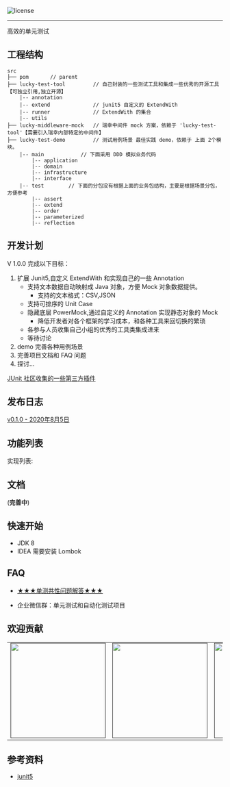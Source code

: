 
![license](http://git.luckincoffee.com/tech-train/java-ut-effective/raw/master/docs/img/license-Apache--2.0-green.svg)

---
 高效的单元测试


## 工程结构 ##

```
src
├── pom       // parent 
├── lucky-test-tool         // 自己封装的一些测试工具和集成一些优秀的开源工具【可独立引用,独立开源】
    |-- annotation
    |-- extend              // junit5 自定义的 ExtendWith
    |-- runner              // ExtendWith 的集合
    |-- utils               
├── lucky-middleware-mock   // 瑞幸中间件 mock 方案，依赖于 'lucky-test-tool'【需要引入瑞幸内部特定的中间件】
├── lucky-test-demo         // 测试用例场景 最佳实践 demo，依赖于 上面 2个模块。
    |-- main            // 下面采用 DDD 模拟业务代码
        |-- application
        |-- domain
        |-- infrastructure
        |-- interface
    |-- test        // 下面的分包没有根据上面的业务包结构，主要是根据场景分包，方便参考
        |-- assert
        |-- extend
        |-- order
        |-- parameterized
        |-- reflection

```


## 开发计划 ##

V 1.0.0 完成以下目标：

1. 扩展 Junit5,自定义 ExtendWith 和实现自己的一些 Annotation
    - 支持文本数据自动映射成 Java 对象，方便 Mock 对象数据提供。
        - 支持的文本格式：CSV,JSON
    - 支持可排序的 Unit Case
    - 隐藏底层 PowerMock,通过自定义的 Annotation 实现静态对象的 Mock
        - 降低开发者对各个框架的学习成本，和各种工具来回切换的繁琐
    - 各参与人员收集自己小组的优秀的工具类集成进来
    - 等待讨论
2. demo 完善各种用例场景
3. 完善项目文档和 FAQ 问题
4. 探讨...

[JUnit 社区收集的一些第三方插件](https://github.com/junit-team/junit5/wiki/Third-party-Extensions)

## 发布日志 ##

[v0.1.0 - 2020年8月5日](/docs/releases/v0.1.0.md)


## 功能列表 ##

实现列表:




## 文档

(**完善中**)

## 快速开始 ##
- JDK 8
- IDEA 需要安装 Lombok


## FAQ ##

- [★★★单测共性问题解答★★★](http://wiki.luckincoffee.com/pages/viewpage.action?pageId=47978784)

- 企业微信群：单元测试和自动化测试项目

## 欢迎贡献


<div>
<table>
  <tbody>
  <tr></tr>
    <tr>
      <td align="center"  valign="middle">
        <a href="" target="_blank">
          <img width="222px"  src="http://git.luckincoffee.com/tech-train/java-ut-effective/raw/master/docs/img/contribute/profile1.jpg">
        </a>
      </td>
      <td align="center"  valign="middle">
        <a href="" target="_blank">
          <img width="222px"  src="http://git.luckincoffee.com/tech-train/java-ut-effective/raw/master/docs/img/contribute/profile1.jpg">
        </a>
      </td>
      <td align="center"  valign="middle">
        <a href="" target="_blank">
          <img width="222px"  src="http://git.luckincoffee.com/tech-train/java-ut-effective/raw/master/docs/img/contribute/profile1.jpg">
        </a>
      </td>
      <td align="center"  valign="middle">
        <a href="https://github.com/mosn" target="_blank">
          <img width="222px"  src="http://git.luckincoffee.com/tech-train/java-ut-effective/raw/master/docs/img/contribute/profile1.jpg">
        </a>
      </td>
    </tr>
    <tr></tr>
  </tbody>
</table>
</div>

## 参考资料

- [junit5](https://junit.org/junit5/docs/current/user-guide/)
